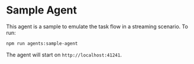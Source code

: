 # Sample Agent

This agent is a sample to emulate the task flow in a streaming scenario. To run:

```bash
npm run agents:sample-agent
```

The agent will start on `http://localhost:41241`.
